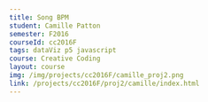 ```yaml
---
title: Song BPM
student: Camille Patton
semester: F2016
courseId: cc2016F
tags: dataViz p5 javascript
course: Creative Coding
layout: course
img: /img/projects/cc2016F/camille_proj2.png
link: /projects/cc2016F/proj2/camille/index.html
---
```

